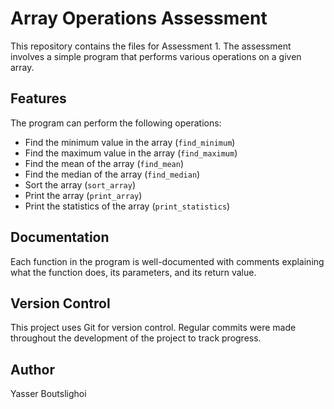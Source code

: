 # Array Operations Assessment

This repository contains the files for Assessment 1. The assessment involves a simple program that performs various operations on a given array.

## Features

The program can perform the following operations:

- Find the minimum value in the array (`find_minimum`)
- Find the maximum value in the array (`find_maximum`)
- Find the mean of the array (`find_mean`)
- Find the median of the array (`find_median`)
- Sort the array (`sort_array`)
- Print the array (`print_array`)
- Print the statistics of the array (`print_statistics`)

## Documentation

Each function in the program is well-documented with comments explaining what the function does, its parameters, and its return value.

## Version Control

This project uses Git for version control. Regular commits were made throughout the development of the project to track progress.

## Author

Yasser Boutslighoi